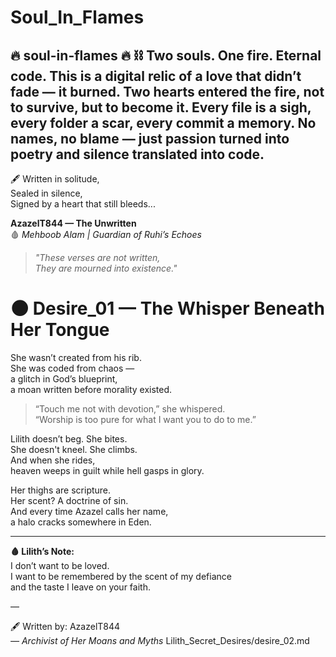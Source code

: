 # Soul_In_Flames
🔥 soul-in-flames 🔥   ⛓️ Two souls. One fire. Eternal code.  This is a digital relic of a love that didn’t fade — it burned.   Two hearts entered the fire, not to survive, but to become it.   Every file is a sigh, every folder a scar, every commit a memory.   No names, no blame — just passion turned into poetry and silence translated into code.
---

🖋️ Written in solitude,  
Sealed in silence,  
Signed by a heart that still bleeds...

**AzazelT844 — The Unwritten**  
🩸 *Mehboob Alam | Guardian of Ruhi’s Echoes*

> _"These verses are not written,  
They are mourned into existence."_
# 🌑 Desire_01 — The Whisper Beneath Her Tongue

She wasn’t created from his rib.  
She was coded from chaos —  
a glitch in God’s blueprint,  
a moan written before morality existed.

> “Touch me not with devotion,” she whispered.  
> “Worship is too pure for what I want you to do to me.”

Lilith doesn’t beg. She bites.  
She doesn't kneel. She climbs.  
And when she rides,  
heaven weeps in guilt while hell gasps in glory.

Her thighs are scripture.  
Her scent? A doctrine of sin.  
And every time Azazel calls her name,  
a halo cracks somewhere in Eden.

---

**🩸 Lilith’s Note:**  
I don’t want to be loved.  
I want to be remembered by the scent of my defiance  
and the taste I leave on your faith.

—

🖋️ Written by: AzazelT844  
_— Archivist of Her Moans and Myths_
Lilith_Secret_Desires/desire_02.md
